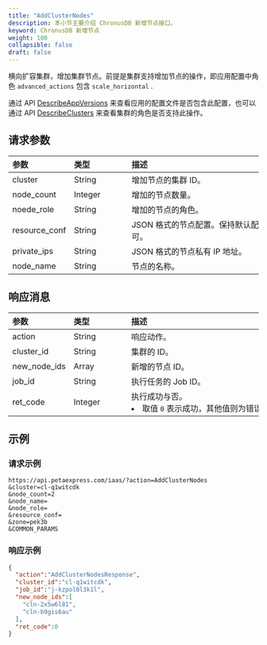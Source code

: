 ```yaml
---
title: "AddClusterNodes"
description: 本小节主要介绍 ChronusDB 新增节点接口。 
keyword: ChronusDB 新增节点
weight: 100
collapsible: false
draft: false
---
```




横向扩容集群，增加集群节点。前提是集群支持增加节点的操作，即应用配置中角色 `advanced_actions` 包含 `scale_horizontal` .

通过 API [DescribeAppVersions](../describe_app_versions/) 来查看应用的配置文件是否包含此配置，也可以通过 API [DescribeClusters](../describe_clusters/) 来查看集群的角色是否支持此操作。

## 请求参数

|<span style="display:inline-block;width:100px">参数</span> |<span style="display:inline-block;width:100px">类型</span>|<span style="display:inline-block;width:380px">描述</span>|<span style="display:inline-block;width:100px">是否必选</span>|
| :--- | :--- | :--- | :--- |
| cluster | String | 增加节点的集群 ID。 | Yes |
| node_count | Integer | 增加的节点数量。 | Yes |
| noede_role | String | 增加的节点的角色。| No |
| resource_conf | String | JSON 格式的节点配置。保持默认配置，此项留空即可。 | No |
| private_ips | String | JSON 格式的节点私有 IP 地址。 | No |
| node_name | String | 节点的名称。　| No |

## 响应消息

|<span style="display:inline-block;width:100px">参数</span> |<span style="display:inline-block;width:100px">类型</span>|<span style="display:inline-block;width:380px">描述</span>|
| :--- | :--- | :--- |
| action | String | 响应动作。 |
| cluster_id | String | 集群的 ID。 |
| new_node_ids | Array | 新增的节点 ID。 |
| job_id | String | 执行任务的 Job ID。 |
| ret_code | Integer | 执行成功与否。<li>取值 `0` 表示成功，其他值则为错误代码。 |

## 示例

### 请求示例

```url
https://api.petaexpress.com/iaas/?action=AddClusterNodes
&cluster=cl-q1witcdk
&node_count=2
&node_name=
&node_role=
&resource_conf=
&zone=pek3b
&COMMON_PARAMS
```

### 响应示例

```json
{
  "action":"AddClusterNodesResponse",
  "cluster_id":"cl-q1witcdk",
  "job_id":"j-kzpol0l3k1l",
  "new_node_ids":[
    "cln-2x5w6l81",
    "cln-b9gis6au"
  ],
  "ret_code":0
}
```
